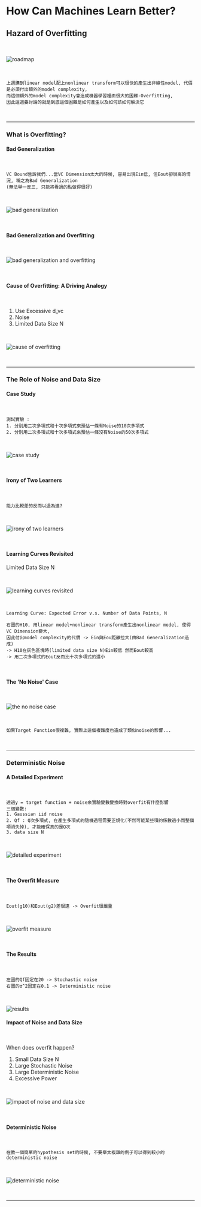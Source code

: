# How Can Machines Learn Better?

## Hazard of Overfitting

<br />

![roadmap](https://github.com/linda2020130/Notes_ML-Foundations/blob/master/Pictures/Week%2013/roadmap.PNG)

<br />

```
上週講到linear model配上nonlinear transform可以很快的產生出非線性model, 代價是必須付出額外的model complexity,
而這個額外的model complexity會造成機器學習裡面很大的困難-Overfitting,
因此這週要討論的就是到底這個困難是如何產生以及如何該如何解決它
```

<br />

***

### What is Overfitting?

#### Bad Generalization

<br />

```
VC Bound告訴我們...當VC Dimension太大的時候, 容易出現Ein低, 但Eout卻很高的情況, 稱之為Bad Generalization
(無法舉一反三, 只能將看過的點做得很好)
```

<br />

![bad generalization](https://github.com/linda2020130/Notes_ML-Foundations/blob/master/Pictures/Week%2013/bad%20generalization.PNG)

<br />

#### Bad Generalization and Overfitting

<br />

![bad generalization and overfitting](https://github.com/linda2020130/Notes_ML-Foundations/blob/master/Pictures/Week%2013/bad%20generalization%20and%20overfitting.PNG)

<br />

#### Cause of Overfitting: A Driving Analogy

<br />

1. Use Excessive d_vc
2. Noise
3. Limited Data Size N

<br />

![cause of overfitting](https://github.com/linda2020130/Notes_ML-Foundations/blob/master/Pictures/Week%2013/cause%20of%20overfitting.PNG)

<br />

***

### The Role of Noise and Data Size

#### Case Study

<br />

```
測試實驗 :
1. 分別用二次多項式和十次多項式來預估一條有Noise的10次多項式
2. 分別用二次多項式和十次多項式來預估一條沒有Noise的50次多項式
```

<br />

![case study](https://github.com/linda2020130/Notes_ML-Foundations/blob/master/Pictures/Week%2013/case%20study.PNG)

<br />

#### Irony of Two Learners

<br />

```
能力比較差的反而以退為進?
```

<br />

![irony of two learners](https://github.com/linda2020130/Notes_ML-Foundations/blob/master/Pictures/Week%2013/irony%20of%20two%20learners.PNG)

<br />

#### Learning Curves Revisited

Limited Data Size N

<br />

![learning curves revisited](https://github.com/linda2020130/Notes_ML-Foundations/blob/master/Pictures/Week%2013/learning%20curve%20revisited.PNG)

<br />

```
Learning Curve: Expected Error v.s. Number of Data Points, N

右圖的H10, 用linear model+nonlinear transform產生出nonlinear model, 使得VC Dimension變大, 
因此付出model complexity的代價 -> Ein與Eou距離拉大(由Bad Generalization造成)
-> H10在灰色區塊時(limited data size N)Ein較低 然而Eout較高
-> 用二次多項式的Eout反而比十次多項式的還小
```

<br />

#### The 'No Noise' Case

<br />

![the no noise case](https://github.com/linda2020130/Notes_ML-Foundations/blob/master/Pictures/Week%2013/the%20no%20noise%20case.PNG)

<br />

```
如果Target Function很複雜, 實際上這個複雜度也造成了類似noise的影響...
```

<br />

***

### Deterministic Noise

#### A Detailed Experiment

<br />

```
透過y = target function + noise來實驗變數變換時對overfit有什麼影響
三個變數: 
1. Gaussian iid noise
2. Qf : Q次多項式, 在產生多項式的隨機過程需要正規化(不然可能某些項的係數過小而整個項消失掉), 才能確保真的是Q次
3. data size N
```

<br />

![detailed experiment](https://github.com/linda2020130/Notes_ML-Foundations/blob/master/Pictures/Week%2013/detailed%20experiment.PNG)

<br />

#### The Overfit Measure

<br />

```
Eout(g10)和Eout(g2)差很遠 -> Overfit很嚴重
```
<br />

![overfit measure](https://github.com/linda2020130/Notes_ML-Foundations/blob/master/Pictures/Week%2013/overfit%20measure.PNG)

<br />

#### The Results

<br />

```
左圖的Qf固定在20 -> Stochastic noise
右圖的σ^2固定在0.1 -> Deterministic noise
```

<br />

![results](https://github.com/linda2020130/Notes_ML-Foundations/blob/master/Pictures/Week%2013/results.PNG)

#### Impact of Noise and Data Size

<br />

When does overfit happen?
1. Small Data Size N
2. Large Stochastic Noise
3. Large Deterministic Noise
4. Excessive Power

<br />

![impact of noise and data size](https://github.com/linda2020130/Notes_ML-Foundations/blob/master/Pictures/Week%2013/impact%20of%20noise%20and%20data%20size.PNG)

<br />

#### Deterministic Noise

<br />

```
在教一個簡單的hypothesis set的時候, 不要舉太複雜的例子可以得到較小的deterministic noise
```

<br />

![deterministic noise](https://github.com/linda2020130/Notes_ML-Foundations/blob/master/Pictures/Week%2013/deterministic%20noise.PNG)

<br />

***




